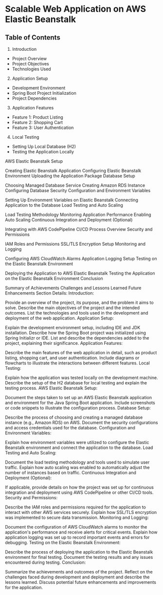 # Scalable Web Application on AWS Elastic Beanstalk

## Table of Contents

1. Introduction
- Project Overview
- Project Objectives
- Technologies Used

2. Application Setup
- Development Environment
- Spring Boot Project Initialization
- Project Dependencies

3. Application Features
- Feature 1: Product Listing
- Feature 2: Shopping Cart
- Feature 3: User Authentication

4. Local Testing
- Setting Up Local Database (H2)
- Testing the Application Locally

AWS Elastic Beanstalk Setup

Creating Elastic Beanstalk Application
Configuring Elastic Beanstalk Environment
Uploading the Application Package
Database Setup

Choosing Managed Database Service
Creating Amazon RDS Instance
Configuring Database Security
Configuration and Environment Variables

Setting Up Environment Variables on Elastic Beanstalk
Connecting Application to the Database
Load Testing and Auto Scaling

Load Testing Methodology
Monitoring Application Performance
Enabling Auto Scaling
Continuous Integration and Deployment (Optional)

Integrating with AWS CodePipeline
CI/CD Process Overview
Security and Permissions

IAM Roles and Permissions
SSL/TLS Encryption Setup
Monitoring and Logging

Configuring AWS CloudWatch Alarms
Application Logging Setup
Testing on the Elastic Beanstalk Environment

Deploying the Application to AWS Elastic Beanstalk
Testing the Application on the Elastic Beanstalk Environment
Conclusion

Summary of Achievements
Challenges and Lessons Learned
Future Enhancements
Section Details:
Introduction:

Provide an overview of the project, its purpose, and the problem it aims to solve.
Describe the main objectives of the project and the intended outcomes.
List the technologies and tools used in the development and deployment of the web application.
Application Setup:

Explain the development environment setup, including IDE and JDK installation.
Describe how the Spring Boot project was initialized using Spring Initializr or IDE.
List and describe the dependencies added to the project, explaining their significance.
Application Features:

Describe the main features of the web application in detail, such as product listing, shopping cart, and user authentication.
Include diagrams or flowcharts to illustrate the interactions between different features.
Local Testing:

Explain how the application was tested locally on the development machine.
Describe the setup of the H2 database for local testing and explain the testing process.
AWS Elastic Beanstalk Setup:

Document the steps taken to set up an AWS Elastic Beanstalk application and environment for the Java Spring Boot application.
Include screenshots or code snippets to illustrate the configuration process.
Database Setup:

Describe the process of choosing and creating a managed database instance (e.g., Amazon RDS) on AWS.
Document the security configurations and access credentials used for the database.
Configuration and Environment Variables:

Explain how environment variables were utilized to configure the Elastic Beanstalk environment and connect the application to the database.
Load Testing and Auto Scaling:

Document the load testing methodology and tools used to simulate user traffic.
Explain how auto scaling was enabled to automatically adjust the number of instances based on traffic.
Continuous Integration and Deployment (Optional):

If applicable, provide details on how the project was set up for continuous integration and deployment using AWS CodePipeline or other CI/CD tools.
Security and Permissions:

Describe the IAM roles and permissions required for the application to interact with other AWS services securely.
Explain how SSL/TLS encryption was implemented to secure data transmission.
Monitoring and Logging:

Document the configuration of AWS CloudWatch alarms to monitor the application's performance and receive alerts for critical events.
Explain how application logging was set up to record important events and errors for debugging.
Testing on the Elastic Beanstalk Environment:

Describe the process of deploying the application to the Elastic Beanstalk environment for final testing.
Document the testing results and any issues encountered during testing.
Conclusion:

Summarize the achievements and outcomes of the project.
Reflect on the challenges faced during development and deployment and describe the lessons learned.
Discuss potential future enhancements and improvements for the application.
